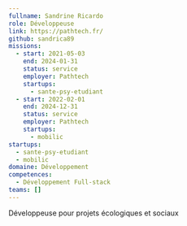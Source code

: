 ```yaml
---
fullname: Sandrine Ricardo
role: Développeuse
link: https://pathtech.fr/
github: sandrica89
missions:
  - start: 2021-05-03
    end: 2024-01-31
    status: service
    employer: Pathtech
    startups:
      - sante-psy-etudiant
  - start: 2022-02-01
    end: 2024-12-31
    status: service
    employer: Pathtech
    startups:
      - mobilic
startups:
  - sante-psy-etudiant
  - mobilic
domaine: Développement
competences:
  - Développement Full-stack
teams: []
---
```

Développeuse pour projets écologiques et sociaux